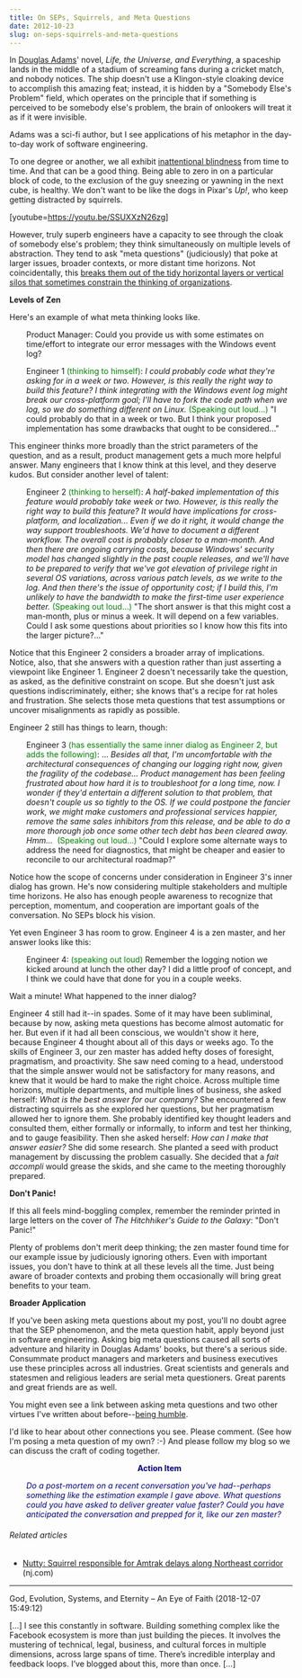 ```yaml
---
title: On SEPs, Squirrels, and Meta Questions
date: 2012-10-23
slug: on-seps-squirrels-and-meta-questions
---
```


In <a class="zem_slink" title="Douglas Adams" href="http://douglasadams.com/" target="_blank" rel="homepage noopener">Douglas Adams</a>' novel, <em>Life, the Universe, and Everything</em>, a spaceship lands in the middle of a stadium of screaming fans during a cricket match, and nobody notices. The ship doesn't use a Klingon-style cloaking device to accomplish this amazing feat; instead, it is hidden by a "Somebody Else's Problem" field, which operates on the principle that if something is perceived to be somebody else's problem, the brain of onlookers will treat it as if it were invisible.

Adams was a sci-fi author, but I see applications of his metaphor in the day-to-day work of software engineering.

To one degree or another, we all exhibit <a class="zem_slink" title="Inattentional blindness" href="http://en.wikipedia.org/wiki/Inattentional_blindness" target="_blank" rel="wikipedia noopener">inattentional blindness</a> from time to time. And that can be a good thing. Being able to zero in on a particular block of code, to the exclusion of the guy sneezing or yawning in the next cube, is healthy. We don't want to be like the dogs in Pixar's <em>Up!</em>, who keep getting distracted by squirrels.

[youtube=https://youtu.be/SSUXXzN26zg]

However, truly superb engineers have a capacity to see through the cloak of somebody else's problem; they think simultaneously on multiple levels of abstraction. They tend to ask "meta questions" (judiciously) that poke at larger issues, broader contexts, or more distant time horizons. Not coincidentally, <!--more-->this <a title="Unencapsulate Yourself" href="unencapsulate-yourself.md">breaks them out of the tidy horizontal layers or vertical silos that sometimes constrain the thinking of organizations</a>.

<strong>Levels of Zen</strong>

Here's an example of what meta thinking looks like.
<p style="padding-left:30px;">Product Manager: Could you provide us with some estimates on time/effort to integrate our error messages with the Windows event log?</p>
<p style="padding-left:30px;">Engineer 1 <span style="color:#008000;">(thinking to himself)</span>: <em>I could probably code what they're asking for in a week or two. However, is this really the right way to build this feature? I think integrating with the Windows event log might break our cross-platform goal; I'll have to fork the code path when we log, so we do something different on Linux.</em> <span style="color:#008000;">(Speaking out loud...)</span> "I could probably do that in a week or two. But I think your proposed implementation has some drawbacks that ought to be considered..."</p>
This engineer thinks more broadly than the strict parameters of the question, and as a result, product management gets a much more helpful answer. Many engineers that I know think at this level, and they deserve kudos. But consider another level of talent:
<p style="padding-left:30px;">Engineer 2 <span style="color:#008000;">(thinking to herself)</span>: <em>A half-baked implementation of this feature would probably take week or two. However, is this really the right way to build this feature? It would have implications for cross-platform, and localization... Even if we do it right, it would change the way support troubleshoots. We'd have to document a different workflow. The overall cost is probably closer to a man-month. And then there are ongoing carrying costs, because Windows' security model has changed slightly in the past couple releases, and we'll have to be prepared to verify that we've got elevation of privilege right in several OS variations, across various patch levels, as we write to the log. And then there's the issue of opportunity cost; if I build this, I'm unlikely to have the bandwidth to make the first-time user experience better.</em> <span style="color:#008000;">(Speaking out loud...)</span> "The short answer is that this might cost a man-month, plus or minus a week. It will depend on a few variables. Could I ask some questions about priorities so I know how this fits into the larger picture?..."</p>
Notice that this Engineer 2 considers a broader array of implications. Notice, also, that she answers with a question rather than just asserting a viewpoint like Engineer 1. Engineer 2 doesn't necessarily take the question, as asked, as the definitive constraint on scope. But she doesn't just ask questions indiscriminately, either; she knows that's a recipe for rat holes and frustration. She selects those meta questions that test assumptions or uncover misalignments as rapidly as possible.

Engineer 2 still has things to learn, though:
<p style="padding-left:30px;">Engineer 3 <span style="color:#008000;">(has essentially the same inner dialog as Engineer 2, but adds the following)</span>: ... <em>Besides all that, I'm uncomfortable with the architectural consequences of changing our logging right now, given the fragility of the codebase... Product management has been feeling frustrated about how hard it is to troubleshoot for a long time, now. I wonder if they'd entertain a different solution to that problem, that doesn't couple us so tightly to the OS. If we could postpone the fancier work, we might make customers and professional services happier, remove the same sales inhibitors from this release, and be able to do a more thorough job once some other tech debt has been cleared away. Hmm... </em> <span style="color:#008000;">(Speaking out loud...)</span> "Could I explore some alternate ways to address the need for diagnostics, that might be cheaper and easier to reconcile to our architectural roadmap?"</p>
Notice how the scope of concerns under consideration in Engineer 3's inner dialog has grown. He's now considering multiple stakeholders and multiple time horizons. He also has enough people awareness to recognize that perception, momentum, and cooperation are important goals of the conversation. No SEPs block his vision.

Yet even Engineer 3 has room to grow. Engineer 4 is a zen master, and her answer looks like this:
<p style="padding-left:30px;">Engineer 4: <span style="color:#008000;">(speaking out loud)</span> Remember the logging notion we kicked around at lunch the other day? I did a little proof of concept, and I think we could have that done for you in a couple weeks.</p>
Wait a minute! What happened to the inner dialog?

Engineer 4 still had it--in spades. Some of it may have been subliminal, because by now, asking meta questions has become almost automatic for her. But even if it had all been conscious, we wouldn't show it here, because Engineer 4 thought about all of this days or weeks ago. To the skills of Engineer 3, our zen master has added hefty doses of foresight, pragmatism, and proactivity. She saw need coming to a head, understood that the simple answer would not be satisfactory for many reasons, and knew that it would be hard to make the right choice. Across multiple time horizons, multiple departments, and multiple lines of business, she asked herself: <em>What is the best answer for our company?</em> She encountered a few distracting squirrels as she explored her questions, but her pragmatism allowed her to ignore them. She probably identified key thought leaders and consulted them, either formally or informally, to inform and test her thinking, and to gauge feasibility. Then she asked herself: <em>How can I make that answer easier?</em> She did some research. She planted a seed with product management by discussing the problem casually. She decided that a <em>fait accompli</em> would grease the skids, and she came to the meeting thoroughly prepared.

<strong>Don't Panic!</strong>

If this all feels mind-boggling complex, remember the reminder printed in large letters on the cover of <em>The Hitchhiker's Guide to the Galaxy</em>: "Don't Panic!"

Plenty of problems don't merit deep thinking; the zen master found time for our example issue by judiciously ignoring others. Even with important issues, you don't have to think at all these levels all the time. Just being aware of broader contexts and probing them occasionally will bring great benefits to your team.

<strong>Broader Application</strong>

If you've been asking meta questions about my post, you'll no doubt agree that the SEP phenomenon, and the meta question habit, apply beyond just in software engineering. Asking big meta questions caused all sorts of adventure and hilarity in Douglas Adams' books, but there's a serious side. Consummate product managers and marketers and business executives use these principles across all industries. Great scientists and generals and statesmen and religious leaders are serial meta questioners. Great parents and great friends are as well.

You might even see a link between asking meta questions and two other virtues I've written about before--<a title="Lynn Bendixsen: Listen." href="humility.md">being humble</a>.

I'd like to hear about other connections you see. Please comment. (See how I'm posing a meta question of my own? :-) And please follow my blog so we can discuss the craft of coding together.
<p style="padding-left:30px;text-align:center;"><strong><span style="color:#000080;">Action Item</span></strong></p>
<p style="padding-left:30px;"><em><span style="color:#000080;">Do a post-mortem on a recent conversation you've had--perhaps something like the estimation example I gave above. What questions could you have asked to deliver greater value faster? Could you have anticipated the conversation and prepped for it, like our zen master?</span></em></p>

<h6 style="font-size:1em;">Related articles</h6>
<ul class="zemanta-article-ul">
	<li><a href="http://www.nj.com/news/index.ssf/2012/10/nutty.html" target="_blank" rel="noopener">Nutty: Squirrel responsible for Amtrak delays along Northeast corridor</a> (nj.com)</li>
</ul>







---

God, Evolution, Systems, and Eternity &#8211; An Eye of Faith (2018-12-07 15:49:12)

[…] I see this constantly in software. Building something complex like the Facebook ecosystem is more than just building the pieces. It involves the mustering of technical, legal, business, and cultural forces in multiple dimensions, across large spans of time. There’s incredible interplay and feedback loops. I’ve blogged about this, more than once. […]